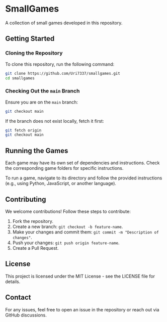 # SmallGames

A collection of small games developed in this repository.

## Getting Started

### Cloning the Repository

To clone this repository, run the following command:

```bash
git clone https://github.com/Uri7337/smallgames.git
cd smallgames
```

### Checking Out the `main` Branch

Ensure you are on the `main` branch:

```bash
git checkout main
```

If the branch does not exist locally, fetch it first:

```bash
git fetch origin
git checkout main
```

## Running the Games

Each game may have its own set of dependencies and instructions. Check the corresponding game folders for specific instructions.

To run a game, navigate to its directory and follow the provided instructions (e.g., using Python, JavaScript, or another language).

## Contributing

We welcome contributions! Follow these steps to contribute:

1. Fork the repository.
2. Create a new branch: `git checkout -b feature-name`.
3. Make your changes and commit them: `git commit -m "Description of changes"`.
4. Push your changes: `git push origin feature-name`.
5. Create a Pull Request.

## License

This project is licensed under the MIT License - see the LICENSE file for details.

## Contact

For any issues, feel free to open an issue in the repository or reach out via GitHub discussions.

